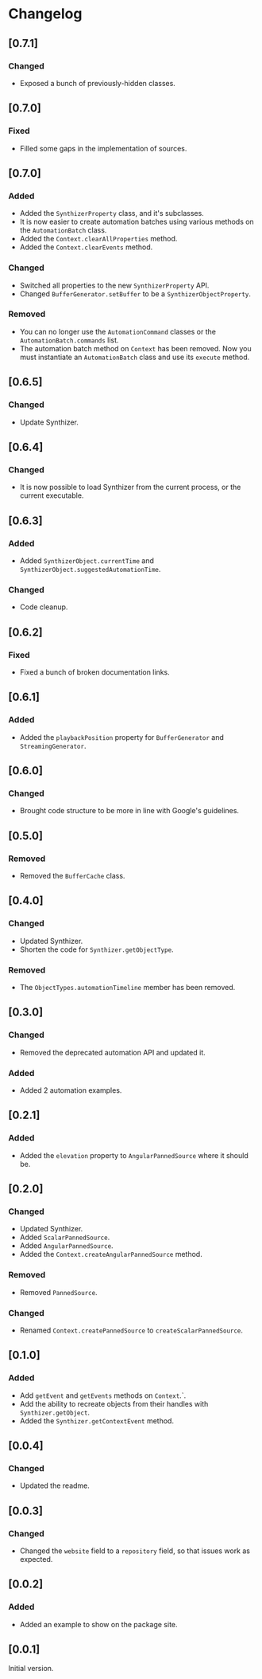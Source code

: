 # Changelog

## [0.7.1]

### Changed

* Exposed a bunch of previously-hidden classes.

## [0.7.0]

### Fixed

* Filled some gaps in the implementation of sources.

## [0.7.0]

### Added

* Added the `SynthizerProperty` class, and it's subclasses.
* It is now easier to create automation batches using various methods on the `AutomationBatch` class.
* Added the `Context.clearAllProperties` method.
* Added the `Context.clearEvents` method.

### Changed

* Switched all properties to the new `SynthizerProperty` API.
* Changed `BufferGenerator.setBuffer` to be a `SynthizerObjectProperty`.

### Removed

* You can no longer use the `AutomationCommand` classes or the `AutomationBatch.commands` list.
* The automation batch method on `Context` has been removed. Now you must instantiate an `AutomationBatch` class and use its `execute` method.

## [0.6.5]

### Changed

* Update Synthizer.

## [0.6.4]

### Changed

* It is now possible to load Synthizer from the current process, or the current executable.

## [0.6.3]

### Added

* Added `SynthizerObject.currentTime` and `SynthizerObject.suggestedAutomationTime`.

### Changed

* Code cleanup.

## [0.6.2]

### Fixed

* Fixed a bunch of broken documentation links.

## [0.6.1]

### Added

* Added the `playbackPosition` property for `BufferGenerator` and `StreamingGenerator`.

## [0.6.0]

### Changed

* Brought code structure to be more in line with Google's guidelines.

## [0.5.0]

### Removed

* Removed the `BufferCache` class.

## [0.4.0]

### Changed

* Updated Synthizer.
* Shorten the code for `Synthizer.getObjectType`.

### Removed

* The `ObjectTypes.automationTimeline` member has been removed.

## [0.3.0]

### Changed

* Removed the deprecated automation API and updated it.

### Added

* Added 2 automation examples.

## [0.2.1]

### Added

* Added the `elevation` property to `AngularPannedSource` where it should be.

## [0.2.0]

### Changed

* Updated Synthizer.
* Added `ScalarPannedSource`.
* Added `AngularPannedSource`.
* Added the `Context.createAngularPannedSource` method.

### Removed

* Removed `PannedSource`.

### Changed

* Renamed `Context.createPannedSource` to `createScalarPannedSource`.

## [0.1.0]

### Added

* Add `getEvent` and `getEvents` methods on `Context`.`.
* Add the ability to recreate objects from their handles with `Synthizer.getObject`.
* Added the `Synthizer.getContextEvent` method.

## [0.0.4]

### Changed

* Updated the readme.

## [0.0.3]

### Changed

* Changed the `website` field to a `repository` field, so that issues work as expected.

## [0.0.2]

### Added

* Added an example to show on the package site.

## [0.0.1]

Initial version.
